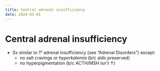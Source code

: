 ```yaml
---
title: Central adrenal insufficiency
date: 2024-01-01
---
```


# Central adrenal insufficiency

- Sx similar to 1° adrenal insufficiency (see “Adrenal Disorders”) except:
  - no salt cravings or _hyperkalemia_ (b/c aldo preserved)
  - no hyperpigmentation (b/c ACTH/MSH isn't ↑)
